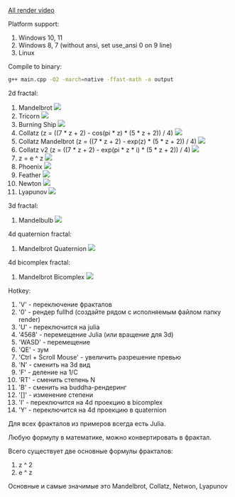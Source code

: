 <a href="https://disk.yandex.ru/d/brVJGswcmuE39g">All render video</a>

Platform support:
1. Windows 10, 11
2. Windows 8, 7 (without ansi, set use_ansi 0 on 9 line)
3. Linux

Compile to binary:
```bash
g++ main.cpp -O2 -march=native -ffast-math -o output
```

2d fractal:
1. Mandelbrot
![](render/pic0.png)
2. Tricorn
![](render/pic1.png)
3. Burning Ship
![](render/pic2.png)
4. Collatz (z = ((7 * z + 2) - cos(pi * z) * (5 * z + 2)) / 4)
![](render/pic3.png)
5. Collatz Mandelbrot (z = ((7 * z + 2) - exp(z) * (5 * z + 2)) / 4)
![](render/pic4.png)
6. Collatz v2 (z = ((7 * z + 2) - exp(pi * z * i) * (5 * z + 2)) / 4)
![](render/pic5.png)
6. z = e ^ z
![](render/pic6.png)
7. Phoenix
![](render/pic7.png)
8. Feather
![](render/pic8.png)
9. Newton
![](render/pic9.png)
10. Lyapunov
![](render/pic10.png)

3d fractal:
1. Mandelbulb
![](render/pic11.png)

4d quaternion fractal:
1. Mandelbrot Quaternion
![](render/pic12.png)

4d bicomplex fractal:
1. Mandelbrot Bicomplex
![](render/pic13.png)

Hotkey:
1. 'V' - переключение фракталов
2. '0' - рендер fullhd (создайте рядом с исполняемым файлом папку render)
3. 'U' - переключится на julia
4. '4568' - перемещение Julia (или вращение для 3d)
5. 'WASD' - перемещение
6. 'QE' - зум
7. 'Ctrl + Scroll Mouse' - увеличить разрешение превью
8. 'N' - сменить на 3d вид
9. 'F' - деление на 1/C
10. 'RT' - сменить степень N
11. 'B' - сменить на buddha-рендеринг
12. '[]' - изменение степени
13. 'I' - переключится на 4d проекцию в bicomplex
14. 'Y' - переключится на 4d проекцию в quaternion

Для всех фракталов из примеров всегда есть Julia.

Любую формулу в математике, можно конвертировать в фрактал.

Всего существует две основные формулы фракталов:
1. z ^ 2
2. e ^ z

Основные и самые значимые это Mandelbrot, Collatz, Netwon, Lyapunov